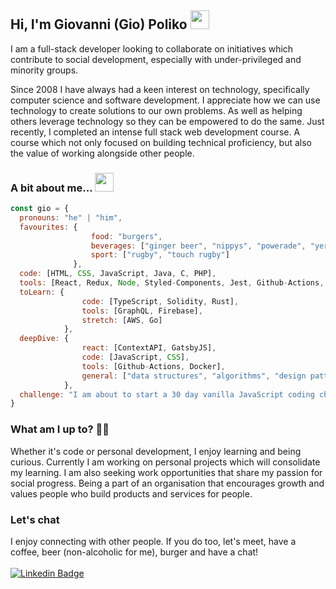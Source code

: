 ## Hi, I'm Giovanni (Gio) Poliko <img src="https://media.giphy.com/media/hvRJCLFzcasrR4ia7z/giphy.gif" width="30px" />

I am a full-stack developer looking to collaborate on initiatives which contribute to social development, especially with under-privileged and minority groups.

Since 2008 I have always had a keen interest on technology, specifically computer science and software development. I appreciate how we can use technology to create solutions to our own problems. As well as helping others leverage technology so they can be empowered to do the same. Just recently, I completed an intense full stack web development course. A course which not only focused on building technical proficiency, but also the value of working alongside other people.

### A bit about me... <img src="https://media.giphy.com/media/fZ91xzFtKWmoJSD4TK/giphy.gif" height="30px" />
```javascript
const gio = {
  pronouns: "he" | "him",
  favourites: {
                  food: "burgers",
                  beverages: ["ginger beer", "nippys", "powerade", "yerba mate"],
                  sport: ["rugby", "touch rugby"]
              },
  code: [HTML, CSS, JavaScript, Java, C, PHP],
  tools: [React, Redux, Node, Styled-Components, Jest, Github-Actions, PostgreSQL, Docker],
  toLearn: {
                code: [TypeScript, Solidity, Rust],
                tools: [GraphQL, Firebase],
                stretch: [AWS, Go]
            },
  deepDive: {
                react: [ContextAPI, GatsbyJS],
                code: [JavaScript, CSS],
                tools: [Github-Actions, Docker],
                general: ["data structures", "algorithms", "design patterns"]
            },
  challenge: "I am about to start a 30 day vanilla JavaScript coding challenge"
}
```

### What am I up to? 👨‍💻
Whether it's code or personal development, I enjoy learning and being curious. Currently I am working on personal projects which will consolidate my learning. I am also seeking work opportunities that share my passion for social progress. Being a part of an organisation that encourages growth and values people who build products and services for people.

### Let's chat
I enjoy connecting with other people. If you do too, let's meet, have a coffee, beer (non-alcoholic for me), burger and have a chat!
<br/><br/>
[![Linkedin Badge](https://img.shields.io/badge/-LinkedIn-blue?style=flat-square&logo=Linkedin&logoColor=white&link=https://www.linkedin.com/in/giovannipoliko/)](https://www.linkedin.com/in/giovannipoliko/)

